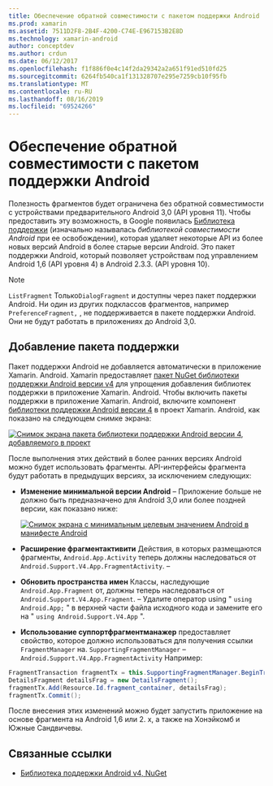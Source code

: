 ```yaml
---
title: Обеспечение обратной совместимости с пакетом поддержки Android
ms.prod: xamarin
ms.assetid: 7511D2F8-2B4F-4200-C74E-E967153B2E8D
ms.technology: xamarin-android
author: conceptdev
ms.author: crdun
ms.date: 06/12/2017
ms.openlocfilehash: f1f886f0e4c14f2da29342a2a651f91ed510fd25
ms.sourcegitcommit: 6264fb540ca1f131328707e295e7259cb10f95fb
ms.translationtype: MT
ms.contentlocale: ru-RU
ms.lasthandoff: 08/16/2019
ms.locfileid: "69524266"
---
```

# <a name="providing-backwards-compatibility-with-the-android-support-package"></a>Обеспечение обратной совместимости с пакетом поддержки Android

Полезность фрагментов будет ограничена без обратной совместимости с устройствами предварительного Android 3,0 (API уровня 11). Чтобы предоставить эту возможность, в Google появилась [Библиотека поддержки](https://developer.android.com/sdk/compatibility-library.html) (изначально называлась *библиотекой совместимости Android* при ее освобождении), которая удаляет некоторые API из более новых версий Android в более старые версии Android. Это пакет поддержки Android, который позволяет устройствам под управлением Android 1,6 (API уровня 4) в Android 2.3.3. (API уровня 10).

> [!NOTE]
> `ListFragment` Только`DialogFragment` и доступны через пакет поддержки Android. Ни один из других подклассов фрагментов, например `PreferenceFragment,` , не поддерживается в пакете поддержки Android. Они не будут работать в приложениях до Android 3,0. 


## <a name="adding-the-support-package"></a>Добавление пакета поддержки

Пакет поддержки Android не добавляется автоматически в приложение Xamarin. Android. Xamarin предоставляет [пакет NuGet библиотеки поддержки Android версии v4](https://www.nuget.org/packages/Xamarin.Android.Support.v4/) для упрощения добавления библиотек поддержки в приложение Xamarin. Android. Чтобы включить пакеты поддержки в приложение Xamarin. Android, включите компонент [библиотеки поддержки Android версии 4](https://www.nuget.org/packages/Xamarin.Android.Support.v4/) в проект Xamarin. Android, как показано на следующем снимке экрана: 

[![Снимок экрана пакета библиотеки поддержки Android версии 4, добавляемого в проект](providing-backwards-compatibility-images/02-sml.png)](providing-backwards-compatibility-images/02.png#lightbox)

После выполнения этих действий в более ранних версиях Android можно будет использовать фрагменты. API-интерфейсы фрагмента будут работать в предыдущих версиях, за исключением следующих: 

- **Изменение минимальной версии Android** &ndash; Приложение больше не должно быть предназначено для Android 3,0 или более поздней версии, как показано ниже: 

    [![Снимок экрана с минимальным целевым значением Android в манифесте Android](providing-backwards-compatibility-images/03-sml.png)](providing-backwards-compatibility-images/03.png#lightbox)

- **Расширение фрагментактивити** Действия, в которых размещаются фрагменты, `Android.App.Activity` теперь должны наследоваться от `Android.Support.V4.App.FragmentActivity`. &ndash; 

- **Обновить пространства имен** Классы, наследующие `Android.App.Fragment` от, должны теперь наследоваться от `Android.Support.V4.App.Fragment`. &ndash; Удалите оператор using " `using Android.App;` " в верхней части файла исходного кода и замените его на " `using Android.Support.V4.App` ". 

- **Использование суппортфрагментманажер** предоставляет свойство, которое должно использоваться для получения ссылки `FragmentManager` на. `SupportingFragmentManager` &ndash; `Android.Support.V4.App.FragmentActivity` Например: 

```csharp
FragmentTransaction fragmentTx = this.SupportingFragmentManager.BeginTransaction();
DetailsFragment detailsFrag = new DetailsFragment();
fragmentTx.Add(Resource.Id.fragment_container, detailsFrag);
fragmentTx.Commit();
```

После внесения этих изменений можно будет запустить приложение на основе фрагмента на Android 1,6 или 2. x, а также на Хонэйкомб и Южные Сандвичевы. 


## <a name="related-links"></a>Связанные ссылки

- [Библиотека поддержки Android v4, NuGet](https://www.nuget.org/packages/Xamarin.Android.Support.v4/)
